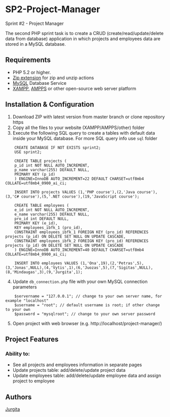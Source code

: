 # SP2-Project-Manager

Sprint #2 - Project Manager

The second PHP sprint task is to create a CRUD (create/read/update/delete data from database) application in which projects and employees data are stored in a MySQL database.

## Requirements

- PHP 5.2 or higher.
- [Zip extension](http://php.net/manual/en/book.zip.php) for zip and unzip actions
- [MySQL](https://dev.mysql.com/downloads/installer/) Database Service
- [XAMPP](https://www.apachefriends.org/download.html), [AMPPS](https://ampps.com/download) or other open-source web server platform

## Installation & Configuration

1. Download ZIP with latest version from master branch or clone repository https
2. Copy all the files to your website (XAMPP/AMPPS/other) folder
3. Execute the following SQL query to create a tables with default data inside your MySQL database. For more SQL query info use `sql` folder

```
    CREATE DATABASE IF NOT EXISTS sprint2;
    USE sprint2;

    CREATE TABLE projects (
    p_id int NOT NULL AUTO_INCREMENT,
    p_name varchar(255) DEFAULT NULL,
    PRIMARY KEY (p_id)
    ) ENGINE=InnoDB AUTO_INCREMENT=22 DEFAULT CHARSET=utf8mb4 COLLATE=utf8mb4_0900_ai_ci;

    INSERT INTO projects VALUES (1,'PHP course'),(2,'Java course'),(3,'C# course'),(5,'.NET course'),(19,'JavaScript course');

    CREATE TABLE employees (
    e_id int NOT NULL AUTO_INCREMENT,
    e_name varchar(255) DEFAULT NULL,
    pro_id int DEFAULT NULL,
    PRIMARY KEY (e_id),
    KEY employees_ibfk_1 (pro_id),
    CONSTRAINT employees_ibfk_1 FOREIGN KEY (pro_id) REFERENCES projects (p_id) ON DELETE SET NULL ON UPDATE CASCADE,
    CONSTRAINT employees_ibfk_2 FOREIGN KEY (pro_id) REFERENCES projects (p_id) ON DELETE SET NULL ON UPDATE CASCADE
    ) ENGINE=InnoDB AUTO_INCREMENT=40 DEFAULT CHARSET=utf8mb4 COLLATE=utf8mb4_0900_ai_ci;

    INSERT INTO employees VALUES (1,'Ona',19),(2,'Petras',5),(3,'Jonas',NULL),(4,'Vytis',1),(6,'Juozas',5),(7,'Sigitas',NULL),(8,'Mindaugas',3),(9,'Jurgita',1);
```

4. Update `db_connection.php` file with your own MySQL connection parameters

```
    $servername = "127.0.0.1"; // change to your own server name, for example "localhost"
    $username = "root"; // default username is root; if other change to your own
    $password = "mysqlroot"; // change to your own server password
```

5. Open project with web browser (e.g. http://localhost/project-manager/)

## Project Features

### Ability to:

<ul>
<li> See all projects and employees information in separate pages</li>
<li> Update projects table: add/delete/update project data</li>
<li> Update employees table: add/delete/update employee data and assign project to employee</li>
</ul>

## Authors

[Jurgita](https://github.com/Jjurgita)
